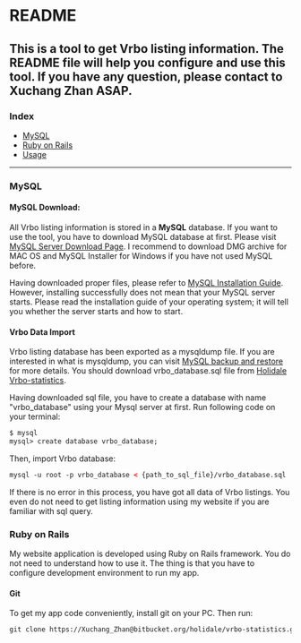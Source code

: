 # README

This is a tool to get Vrbo listing information. The README file will help you configure and use this tool.
If you have any question, please contact to Xuchang Zhan ASAP.
----------------------------------------------------
### Index
* [MySQL](#MySQL)
* [Ruby on Rails](#Ruby-on-Rails)
* [Usage](#Usage)
----------------------------------------------------

### MySQL
#### MySQL Download:
All Vrbo listing information is stored in a **MySQL** database. If you want to use the tool, 
you have to download MySQL database at first. 
Please visit [MySQL Server Download Page](https://dev.mysql.com/downloads/mysql/).
I recommend to download DMG archive for MAC OS and MySQL Installer for Windows if you have not
used MySQL before.

Having downloaded proper files, please refer to [MySQL Installation Guide](https://dev.mysql.com/doc/mysql-installation-excerpt/5.7/en/).
However, installing successfully does not mean that your MySQL server starts. Please read 
the installation guide of your operating system; it will tell you whether the server starts
and how to start. 

#### Vrbo Data Import
Vrbo listing database has been exported as a mysqldump file. If you are interested in what is
mysqldump, you can visit [MySQL backup and restore](https://www.sqlshack.com/how-to-backup-and-restore-mysql-databases-using-the-mysqldump-command/)
for more details. You should download vrbo_database.sql file from [Holidale Vrbo-statistics](https://bitbucket.org/holidale/vrbo-statistics/downloads/).

Having downloaded sql file, you have to create a database with name "vrbo_database"
using your Mysql server at first.
Run following code on your terminal:
```xml
$ mysql
mysql> create database vrbo_database;
```
Then, import Vrbo database:
```xml
mysql -u root -p vrbo_database < {path_to_sql_file}/vrbo_database.sql
```
If there is no error in this process, you have got all data of Vrbo listings. You even 
do not need to get listing information using my website if you are familiar with sql
query.

### Ruby on Rails 
My website application is developed using Ruby on Rails framework. 
You do not need to understand how to use it. The thing is that you have to configure 
development environment to run my app. 

#### Git
To get my app code conveniently, install git on your PC. Then run:
```xml
git clone https://Xuchang_Zhan@bitbucket.org/holidale/vrbo-statistics.git
```
